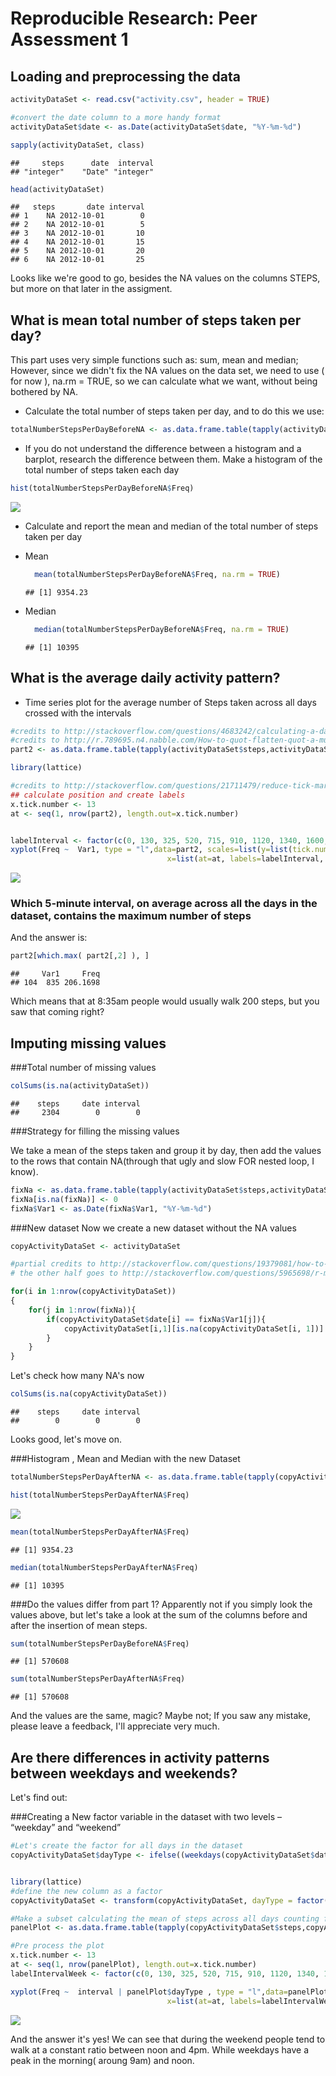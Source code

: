 # Reproducible Research: Peer Assessment 1





## Loading and preprocessing the data



```r
activityDataSet <- read.csv("activity.csv", header = TRUE)

#convert the date column to a more handy format
activityDataSet$date <- as.Date(activityDataSet$date, "%Y-%m-%d")

sapply(activityDataSet, class)
```

```
##     steps      date  interval 
## "integer"    "Date" "integer"
```

```r
head(activityDataSet)
```

```
##   steps       date interval
## 1    NA 2012-10-01        0
## 2    NA 2012-10-01        5
## 3    NA 2012-10-01       10
## 4    NA 2012-10-01       15
## 5    NA 2012-10-01       20
## 6    NA 2012-10-01       25
```
Looks like we're good to go, besides the NA values on the columns STEPS, but more on that later in the assigment.

## What is mean total number of steps taken per day?

This part uses very simple functions such as: sum, mean and median; However, since we didn't fix the NA values on the data set, we need to use ( for now ), na.rm = TRUE, so we can calculate what we want, without being bothered by NA.

- Calculate the total number of steps taken per day, and to do this we use:

```r
totalNumberStepsPerDayBeforeNA <- as.data.frame.table(tapply(activityDataSet$steps,activityDataSet[,2],sum,na.rm = TRUE))
```

- If you do not understand the difference between a histogram and a barplot, research the difference between them. Make a histogram of the total number of steps taken each day


```r
hist(totalNumberStepsPerDayBeforeNA$Freq)
```

![](PA1_template_files/figure-html/unnamed-chunk-3-1.png) 

- Calculate and report the mean and median of the total number of steps taken per day
 - Mean 
    
    ```r
      mean(totalNumberStepsPerDayBeforeNA$Freq, na.rm = TRUE)
    ```
    
    ```
    ## [1] 9354.23
    ```
 - Median
    
    ```r
      median(totalNumberStepsPerDayBeforeNA$Freq, na.rm = TRUE)   
    ```
    
    ```
    ## [1] 10395
    ```

## What is the average daily activity pattern?
- Time series plot for the average number of Steps taken across all days crossed with the intervals

```r
#credits to http://stackoverflow.com/questions/4683242/calculating-a-daily-mean-in-r
#credits to http://r.789695.n4.nabble.com/How-to-quot-flatten-quot-a-multidimensional-array-into-a-dataframe-td4572108.html
part2 <- as.data.frame.table(tapply(activityDataSet$steps,activityDataSet[,3],mean,na.rm = TRUE))

library(lattice)

#credits to http://stackoverflow.com/questions/21711479/reduce-tick-marks-in-xyplot-in-r
## calculate position and create labels
x.tick.number <- 13
at <- seq(1, nrow(part2), length.out=x.tick.number)


labelInterval <- factor(c(0, 130, 325, 520, 715, 910, 1120, 1340, 1600, 1820, 2040, 2200, 2355))
xyplot(Freq ~  Var1, type = "l",data=part2, scales=list(y=list(tick.number=10), 
                                   x=list(at=at, labels=labelInterval, rot=65)), xlab = "Intervals", ylab = "Steps")
```

![](PA1_template_files/figure-html/unnamed-chunk-6-1.png) 


### Which 5-minute interval, on average across all the days in the dataset, contains the maximum number of steps
And the answer is:

```r
part2[which.max( part2[,2] ), ]
```

```
##     Var1     Freq
## 104  835 206.1698
```

Which means that at 8:35am people would usually walk 200 steps, but you saw that coming right?


## Imputing missing values

###Total number of missing values

```r
colSums(is.na(activityDataSet))
```

```
##    steps     date interval 
##     2304        0        0
```
###Strategy for filling the missing values


We take a mean of the steps taken and group it by day, then add the values to the rows that contain NA(through that ugly and slow FOR nested loop, I know).

```r
fixNa <- as.data.frame.table(tapply(activityDataSet$steps,activityDataSet[, 2],mean,na.rm = TRUE))
fixNa[is.na(fixNa)] <- 0
fixNa$Var1 <- as.Date(fixNa$Var1, "%Y-%m-%d")
```

###New dataset
Now we create a new dataset without the NA values

```r
copyActivityDataSet <- activityDataSet

#partial credits to http://stackoverflow.com/questions/19379081/how-to-replace-na-values-in-a-table-for-selected-columns-data-frame-data-tab
# the other half goes to http://stackoverflow.com/questions/5965698/r-merge-unequal-dataframes-and-replace-missing-rows-with-0

for(i in 1:nrow(copyActivityDataSet))
{
    for(j in 1:nrow(fixNa)){
        if(copyActivityDataSet$date[i] == fixNa$Var1[j]){
            copyActivityDataSet[i,1][is.na(copyActivityDataSet[i, 1])] <- fixNa$Freq[j]
        }
    }
}
```
Let's check how many NA's now

```r
colSums(is.na(copyActivityDataSet))
```

```
##    steps     date interval 
##        0        0        0
```
Looks good, let's move on.

###Histogram , Mean and Median with the new Dataset

```r
totalNumberStepsPerDayAfterNA <- as.data.frame.table(tapply(copyActivityDataSet$steps,activityDataSet[,2],sum,na.rm = TRUE))

hist(totalNumberStepsPerDayAfterNA$Freq)
```

![](PA1_template_files/figure-html/unnamed-chunk-12-1.png) 

```r
mean(totalNumberStepsPerDayAfterNA$Freq)
```

```
## [1] 9354.23
```

```r
median(totalNumberStepsPerDayAfterNA$Freq)
```

```
## [1] 10395
```

###Do the values differ from part 1?
Apparently not if you simply look the values above, but let's take a look at the sum of the columns before and after the 
insertion of mean steps.


```r
sum(totalNumberStepsPerDayBeforeNA$Freq)
```

```
## [1] 570608
```

```r
sum(totalNumberStepsPerDayAfterNA$Freq)
```

```
## [1] 570608
```
And the values are the same, magic? Maybe not; If you saw any mistake, please leave a feedback, I'll appreciate very much.


## Are there differences in activity patterns between weekdays and weekends?

Let's find out:

###Creating a New factor variable in the dataset with two levels – “weekday” and “weekend”

```r
#Let's create the factor for all days in the dataset
copyActivityDataSet$dayType <- ifelse((weekdays(copyActivityDataSet$date) == "Saturday" | weekdays(copyActivityDataSet$date) == "Sunday") , "weekend", "weekday")


library(lattice)
#define the new column as a factor
copyActivityDataSet <- transform(copyActivityDataSet, dayType = factor(dayType))

#Make a subset calculating the mean of steps across all days counting for Weekday or Weekend
panelPlot <- as.data.frame.table(tapply(copyActivityDataSet$steps,copyActivityDataSet[,3:4],mean,na.rm = TRUE))

#Pre process the plot
x.tick.number <- 13
at <- seq(1, nrow(panelPlot), length.out=x.tick.number)
labelIntervalWeek <- factor(c(0, 130, 325, 520, 715, 910, 1120, 1340, 1600, 1820, 2040, 2200, 2355))

xyplot(Freq ~  interval | panelPlot$dayType , type = "l",data=panelPlot, scales=list(y=list(tick.number=13), 
                                   x=list(at=at, labels=labelIntervalWeek, rot=65)), xlab = "Intervals", ylab = "Steps",layout = c(1, 2))
```

![](PA1_template_files/figure-html/unnamed-chunk-14-1.png) 


And the answer it's yes! We can see that during the weekend people tend to walk at a constant ratio between noon and 4pm. While weekdays have a peak in the morning( aroung 9am) and noon.
